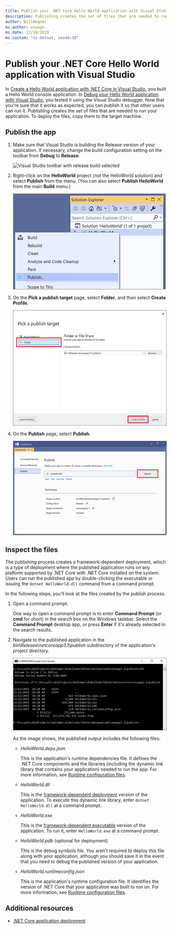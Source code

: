 ```yaml
---
title: Publish your .NET Core Hello World application with Visual Studio
description: Publishing creates the set of files that are needed to run your .NET Core application.
author: BillWagner
ms.author: wiwagn
ms.date: 12/10/2019
ms.custom: "vs-dotnet, seodec18"
---
```

# Publish your .NET Core Hello World application with Visual Studio

In [Create a Hello World application with .NET Core in Visual Studio](with-visual-studio.md), you built a Hello World console application. In [Debug your Hello World application with Visual Studio](debugging-with-visual-studio.md), you tested it using the Visual Studio debugger. Now that you're sure that it works as expected, you can publish it so that other users can run it. Publishing creates the set of files that are needed to run your application. To deploy the files, copy them to the target machine.

## Publish the app

1. Make sure that Visual Studio is building the Release version of your application. If necessary, change the build configuration setting on the toolbar from **Debug** to **Release**.

   ![Visual Studio toolbar with release build selected](media/publishing-with-visual-studio/visual-studio-toolbar-release.png)

1. Right-click on the **HelloWorld** project (not the HelloWorld solution) and select **Publish** from the menu. (You can also select **Publish HelloWorld** from the main **Build** menu.)

   ![Visual Studio Publish context menu](media/publishing-with-visual-studio/publish-context-menu.png)
   
1. On the **Pick a publish target** page, select **Folder**, and then select **Create Profile**.

   ![Pick a publish target in Visual Studio](media/publishing-with-visual-studio/pick-publish-target.png)
   
1. On the **Publish** page, select **Publish**.

   ![Visual Studio Publish window](media/publishing-with-visual-studio/publish-page.png)
   
## Inspect the files

The publishing process creates a framework-dependent deployment, which is a type of deployment where the published application runs on any platform supported by .NET Core with .NET Core installed on the system. Users can run the published app by double-clicking the executable or issuing the `dotnet HelloWorld.dll` command from a command prompt.

In the following steps, you'll look at the files created by the publish process.

1. Open a command prompt.

   One way to open a command prompt is to enter **Command Prompt** (or **cmd** for short) in the search box on the Windows taskbar. Select the **Command Prompt** desktop app, or press **Enter** if it's already selected in the search results.

1. Navigate to the published application in the *bin\Release\netcoreapp3.1\publish* subdirectory of the application's project directory.

   ![Console window showing published files](media/publishing-with-visual-studio/published-files-output.png)

   As the image shows, the published output includes the following files:

      * *HelloWorld.deps.json*

         This is the application's runtime dependencies file. It defines the .NET Core components and the libraries (including the dynamic link library that contains your application) needed to run the app. For more information, see [Runtime configuration files](https://github.com/dotnet/cli/blob/85ca206d84633d658d7363894c4ea9d59e515c1a/Documentation/specs/runtime-configuration-file.md).

      * *HelloWorld.dll*

         This is the [framework-dependent deployment](../deploying/deploy-with-cli.md#framework-dependent-deployment) version of the application. To execute this dynamic link library, enter `dotnet HelloWorld.dll` at a command prompt.

      * *HelloWorld.exe*
      
         This is the [framework-dependent executable](../deploying/deploy-with-cli.md#framework-dependent-executable) version of the application. To run it, enter `HelloWorld.exe` at a command prompt.

      * *HelloWorld.pdb* (optional for deployment)

         This is the debug symbols file. You aren't required to deploy this file along with your application, although you should save it in the event that you need to debug the published version of your application.

      * *HelloWorld.runtimeconfig.json*

         This is the application's runtime configuration file. It identifies the version of .NET Core that your application was built to run on. For more information, see [Runtime configuration files](https://github.com/dotnet/cli/blob/85ca206d84633d658d7363894c4ea9d59e515c1a/Documentation/specs/runtime-configuration-file.md).

## Additional resources

- [.NET Core application deployment](../deploying/index.md)
